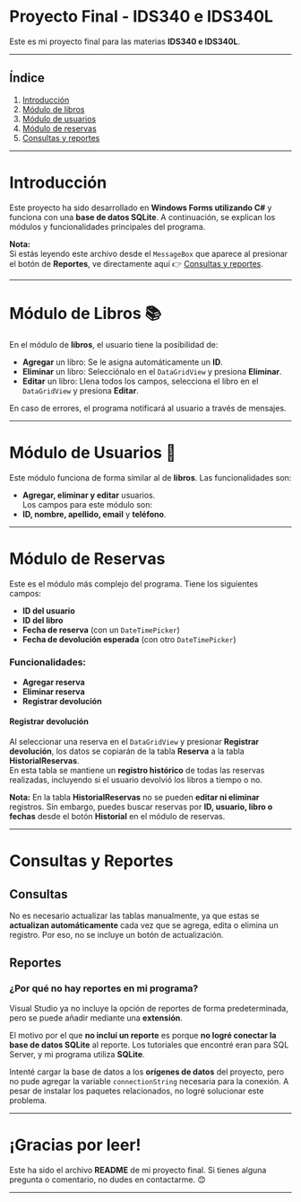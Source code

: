# Proyecto Final - IDS340 e IDS340L

Este es mi proyecto final para las materias **IDS340 e IDS340L**.

---

## Índice  
1. [Introducción](#introducción)  
2. [Módulo de libros](#módulo-de-libros)  
3. [Módulo de usuarios](#módulo-de-usuarios)  
4. [Módulo de reservas](#módulo-de-reservas)  
5. [Consultas y reportes](#consultas-y-reportes)  

---

# Introducción  

Este proyecto ha sido desarrollado en **Windows Forms utilizando C#** y funciona con una **base de datos SQLite**. A continuación, se explican los módulos y funcionalidades principales del programa.

**Nota:**  
Si estás leyendo este archivo desde el `MessageBox` que aparece al presionar el botón de **Reportes**, ve directamente aquí 👉 [Consultas y reportes](#consultas-y-reportes).  

---

# Módulo de Libros 📚  

En el módulo de **libros**, el usuario tiene la posibilidad de:  
- **Agregar** un libro: Se le asigna automáticamente un **ID**.  
- **Eliminar** un libro: Selecciónalo en el `DataGridView` y presiona **Eliminar**.  
- **Editar** un libro: Llena todos los campos, selecciona el libro en el `DataGridView` y presiona **Editar**.  

En caso de errores, el programa notificará al usuario a través de mensajes.

---

# Módulo de Usuarios 🧙  

Este módulo funciona de forma similar al de **libros**. Las funcionalidades son:  
- **Agregar, eliminar y editar** usuarios.  
Los campos para este módulo son:  
- **ID, nombre, apellido, email** y **teléfono**.

---

# Módulo de Reservas  

Este es el módulo más complejo del programa. Tiene los siguientes campos:  
- **ID del usuario**  
- **ID del libro**  
- **Fecha de reserva** (con un `DateTimePicker`)  
- **Fecha de devolución esperada** (con otro `DateTimePicker`)  

### Funcionalidades:  
- **Agregar reserva**  
- **Eliminar reserva**  
- **Registrar devolución**

#### Registrar devolución  
Al seleccionar una reserva en el `DataGridView` y presionar **Registrar devolución**, los datos se copiarán de la tabla **Reserva** a la tabla **HistorialReservas**.  
En esta tabla se mantiene un **registro histórico** de todas las reservas realizadas, incluyendo si el usuario devolvió los libros a tiempo o no.  

**Nota:** En la tabla **HistorialReservas** no se pueden **editar ni eliminar** registros. Sin embargo, puedes buscar reservas por **ID, usuario, libro o fechas** desde el botón **Historial** en el módulo de reservas.

---

# Consultas y Reportes  

## Consultas  
No es necesario actualizar las tablas manualmente, ya que estas se **actualizan automáticamente** cada vez que se agrega, edita o elimina un registro. Por eso, no se incluye un botón de actualización.

## Reportes  
### ¿Por qué no hay reportes en mi programa?  

Visual Studio ya no incluye la opción de reportes de forma predeterminada, pero se puede añadir mediante una **extensión**.  

El motivo por el que **no incluí un reporte** es porque **no logré conectar la base de datos SQLite** al reporte. Los tutoriales que encontré eran para SQL Server, y mi programa utiliza **SQLite**.  

Intenté cargar la base de datos a los **orígenes de datos** del proyecto, pero no pude agregar la variable `connectionString` necesaria para la conexión. A pesar de instalar los paquetes relacionados, no logré solucionar este problema.

---

# ¡Gracias por leer!  

Este ha sido el archivo **README** de mi proyecto final. Si tienes alguna pregunta o comentario, no dudes en contactarme. 😊

---
